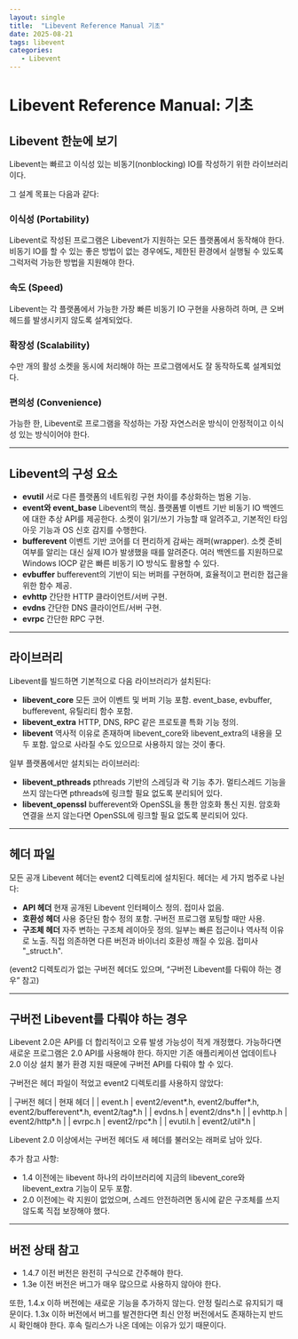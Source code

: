 ```yaml
---
layout: single
title:  "Libevent Reference Manual 기초"
date: 2025-08-21
tags: libevent
categories: 
   - Libevent
---
```


# Libevent Reference Manual: 기초

## Libevent 한눈에 보기

Libevent는 빠르고 이식성 있는 비동기(nonblocking) IO를 작성하기 위한 라이브러리이다.

그 설계 목표는 다음과 같다:

### 이식성 (Portability)

Libevent로 작성된 프로그램은 Libevent가 지원하는 모든 플랫폼에서 동작해야 한다.
 비동기 IO를 할 수 있는 좋은 방법이 없는 경우에도, 제한된 환경에서 실행될 수 있도록 그럭저럭 가능한 방법을 지원해야 한다.

### 속도 (Speed)

Libevent는 각 플랫폼에서 가능한 가장 빠른 비동기 IO 구현을 사용하려 하며, 큰 오버헤드를 발생시키지 않도록 설계되었다.

### 확장성 (Scalability)

수만 개의 활성 소켓을 동시에 처리해야 하는 프로그램에서도 잘 동작하도록 설계되었다.

### 편의성 (Convenience)

가능한 한, Libevent로 프로그램을 작성하는 가장 자연스러운 방식이 안정적이고 이식성 있는 방식이어야 한다.

------

## Libevent의 구성 요소

- **evutil**
   서로 다른 플랫폼의 네트워킹 구현 차이를 추상화하는 범용 기능.
- **event와 event_base**
   Libevent의 핵심.
   플랫폼별 이벤트 기반 비동기 IO 백엔드에 대한 추상 API를 제공한다.
   소켓이 읽기/쓰기 가능할 때 알려주고, 기본적인 타임아웃 기능과 OS 신호 감지를 수행한다.
- **bufferevent**
   이벤트 기반 코어를 더 편리하게 감싸는 래퍼(wrapper).
   소켓 준비 여부를 알리는 대신 실제 IO가 발생했을 때를 알려준다.
   여러 백엔드를 지원하므로 Windows IOCP 같은 빠른 비동기 IO 방식도 활용할 수 있다.
- **evbuffer**
   bufferevent의 기반이 되는 버퍼를 구현하며, 효율적이고 편리한 접근을 위한 함수 제공.
- **evhttp**
   간단한 HTTP 클라이언트/서버 구현.
- **evdns**
   간단한 DNS 클라이언트/서버 구현.
- **evrpc**
   간단한 RPC 구현.

------

## 라이브러리

Libevent를 빌드하면 기본적으로 다음 라이브러리가 설치된다:

- **libevent_core**
   모든 코어 이벤트 및 버퍼 기능 포함.
   event_base, evbuffer, bufferevent, 유틸리티 함수 포함.
- **libevent_extra**
   HTTP, DNS, RPC 같은 프로토콜 특화 기능 정의.
- **libevent**
   역사적 이유로 존재하며 libevent_core와 libevent_extra의 내용을 모두 포함.
   앞으로 사라질 수도 있으므로 사용하지 않는 것이 좋다.

일부 플랫폼에서만 설치되는 라이브러리:

- **libevent_pthreads**
   pthreads 기반의 스레딩과 락 기능 추가.
   멀티스레드 기능을 쓰지 않는다면 pthreads에 링크할 필요 없도록 분리되어 있다.
- **libevent_openssl**
   bufferevent와 OpenSSL을 통한 암호화 통신 지원.
   암호화 연결을 쓰지 않는다면 OpenSSL에 링크할 필요 없도록 분리되어 있다.

------

## 헤더 파일

모든 공개 Libevent 헤더는 event2 디렉토리에 설치된다.
 헤더는 세 가지 범주로 나뉜다:

- **API 헤더**
   현재 공개된 Libevent 인터페이스 정의. 접미사 없음.
- **호환성 헤더**
   사용 중단된 함수 정의 포함. 구버전 프로그램 포팅할 때만 사용.
- **구조체 헤더**
   자주 변하는 구조체 레이아웃 정의.
   일부는 빠른 접근이나 역사적 이유로 노출.
   직접 의존하면 다른 버전과 바이너리 호환성 깨질 수 있음.
   접미사 "_struct.h".

(event2 디렉토리가 없는 구버전 헤더도 있으며, “구버전 Libevent를 다뤄야 하는 경우” 참고)

------

## 구버전 Libevent를 다뤄야 하는 경우

Libevent 2.0은 API를 더 합리적이고 오류 발생 가능성이 적게 개정했다.
 가능하다면 새로운 프로그램은 2.0 API를 사용해야 한다.
 하지만 기존 애플리케이션 업데이트나 2.0 이상 설치 불가 환경 지원 때문에 구버전 API를 다뤄야 할 수 있다.

구버전은 헤더 파일이 적었고 event2 디렉토리를 사용하지 않았다:

| 구버전 헤더 | 현재 헤더 |
 | event.h | event2/event*.h, event2/buffer*.h, event2/bufferevent*.h, event2/tag*.h |
 | evdns.h | event2/dns*.h |
 | evhttp.h | event2/http*.h |
 | evrpc.h | event2/rpc*.h |
 | evutil.h | event2/util*.h |

Libevent 2.0 이상에서는 구버전 헤더도 새 헤더를 불러오는 래퍼로 남아 있다.

추가 참고 사항:

- 1.4 이전에는 libevent 하나의 라이브러리에 지금의 libevent_core와 libevent_extra 기능이 모두 포함.
- 2.0 이전에는 락 지원이 없었으며, 스레드 안전하려면 동시에 같은 구조체를 쓰지 않도록 직접 보장해야 했다.

------

## 버전 상태 참고

- 1.4.7 이전 버전은 완전히 구식으로 간주해야 한다.
- 1.3e 이전 버전은 버그가 매우 많으므로 사용하지 않아야 한다.

또한, 1.4.x 이하 버전에는 새로운 기능을 추가하지 않는다. 안정 릴리스로 유지되기 때문이다.
 1.3x 이하 버전에서 버그를 발견한다면 최신 안정 버전에서도 존재하는지 반드시 확인해야 한다.
 후속 릴리스가 나온 데에는 이유가 있기 때문이다.